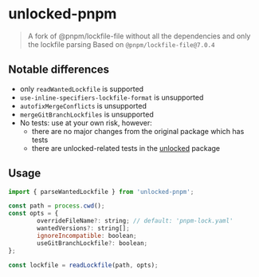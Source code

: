 # unlocked-pnpm

> A fork of @pnpm/lockfile-file without all the dependencies and only the lockfile parsing
> Based on `@pnpm/lockfile-file@7.0.4`

## Notable differences

- only `readWantedLockfile` is supported
- `use-inline-specifiers-lockfile-format` is unsupported
- `autofixMergeConflicts` is unsupported
- `mergeGitBranchLockfiles` is unsupported
- No tests: use at your own risk, however:
  - there are no major changes from the original package which has tests
  - there are unlocked-related tests in the [unlocked](../unlocked) package

## Usage

```js
import { parseWantedLockfile } from 'unlocked-pnpm';

const path = process.cwd();
const opts = {
		overrideFileName?: string; // default: 'pnpm-lock.yaml'
		wantedVersions?: string[]; 
		ignoreIncompatible: boolean;
		useGitBranchLockfile?: boolean;
};

const lockfile = readLockfile(path, opts);
```